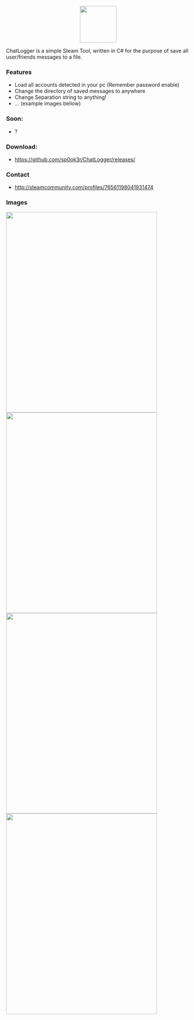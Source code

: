 <p align="center">
  <img width="100" height="100" src="https://raw.githubusercontent.com/sp0ok3r/ChatLogger/master/img/ChatLogger_Logo.png">
</p>
ChatLogger is a simple Steam Tool, written in C# for the purpose of save all user/friends messages to a file.

### Features
- Load all accounts detected in your pc (Remember password enable)
- Change the directory of saved messages to anywhere
- Change Separation string to anything!
- ... (example images bellow)

### Soon: 
- ?

### Download: 

- https://github.com/sp0ok3r/ChatLogger/releases/

### Contact
- http://steamcommunity.com/profiles/76561198041931474

### Images


<img align="left" width="413" height="548" src="https://raw.githubusercontent.com/sp0ok3r/ChatLogger/master/img/1.png"><br>
<img align="left" width="413" height="548" src="https://raw.githubusercontent.com/sp0ok3r/ChatLogger/master/img/2.png"><br>
<img align="left" width="413" height="548" src="https://raw.githubusercontent.com/sp0ok3r/ChatLogger/master/img/3.png"><br>
<br>
<img align="left" width="413" height="548" src="https://raw.githubusercontent.com/sp0ok3r/ChatLogger/master/img/fileLogExample.png">
